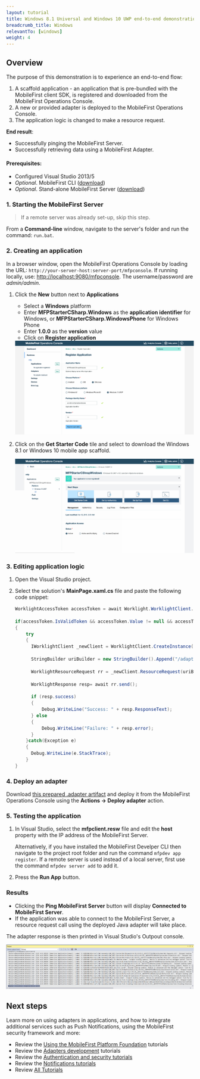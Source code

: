 ```yaml
---
layout: tutorial
title: Windows 8.1 Universal and Windows 10 UWP end-to-end demonstration
breadcrumb_title: Windows
relevantTo: [windows]
weight: 4
---
```

## Overview
The purpose of this demonstration is to experience an end-to-end flow:

1. A scaffold application - an application that is pre-bundled with the MobileFirst client SDK, is registered and downloaded from the MobileFirst Operations Console.
2. A new or provided adapter is deployed to the MobileFirst Operations Console.  
3. The application logic is changed to make a resource request.

**End result**:

* Successfully pinging the MobileFirst Server.
* Successfully retrieving data using a MobileFirst Adapter.

#### Prerequisites:

* Configured Visual Studio 2013/5
* *Optional*. MobileFirst CLI ([download]({{site.baseurl}}/downloads))
* *Optional*. Stand-alone MobileFirst Server ([download]({{site.baseurl}}/downloads))

### 1. Starting the MobileFirst Server

> If a remote server was already set-up, skip this step.

From a **Command-line** window, navigate to the server's folder and run the command: `run.bat`.

### 2. Creating an application

In a browser window, open the MobileFirst Operations Console by loading the URL: `http://your-server-host:server-port/mfpconsole`. If running locally, use: [http://localhost:9080/mfpconsole](http://localhost:9080/mfpconsole). The username/password are *admin/admin*.

1. Click the **New** button next to **Applications**
    * Select a **Windows** platform
    * Enter **MFPStarterCSharp.Windows** as the **application identifier** for Windows, or **MFPStarterCSharp.WindowsPhone** for Windows Phone
    * Enter **1.0.0** as the **version** value
    * Click on **Register application**

    <img class="gifplayer" alt="Register an application" src="register-an-application-windows.png"/>

2. Click on the **Get Starter Code** tile and select to download the Windows 8.1 or Windows 10 mobile app scaffold.

    <img class="gifplayer" alt="Download sample application" src="download-starter-code-windows.png"/>

### 3. Editing application logic

1. Open the Visual Studio project.

2. Select the solution's **MainPage.xaml.cs** file and paste the following code snippet:

    ```csharp
    WorklightAccessToken accessToken = await Worklight.WorklightClient.CreateInstance().AuthorizationManager.ObtainAccessToken("");

    if(accessToken.IsValidToken && accessToken.Value != null && accessToken.Value != "")
    {
        try
        {
          IWorklightClient _newClient = WorklightClient.CreateInstance();

          StringBuilder uriBuilder = new StringBuilder().Append("/adapters/JavaAdapter/users/world");    

          WorklightResourceRequest rr = _newClient.ResourceRequest(uriBuilder.ToString(), "GET");

          WorklightResponse resp= await rr.send();

          if (resp.success)
          {
              Debug.WriteLine("Success: " + resp.ResponseText);
          } else
          {
              Debug.WriteLine("Failure: " + resp.error);  
          }
        }catch(Exception e)
        {
          Debug.WriteLine(e.StackTrace);
        }
    }
    ```

### 4. Deploy an adapter
Download [this prepared .adapter artifact](../javaAdapter.adapter) and deploy it from the MobileFirst Operations Console using the **Actions → Deploy adapter** action.

<!-- Alternatively, click the **New** button next to **Adapters**.  

1. Select the **Actions → Download sample** option. Download the "Hello World" **Java** adapter sample.

    > If Maven and MobileFirst CLI are not installed, follow the on-screen **Set up your development environment** instructions.

2. From a **Command-line** window, navigate to the adapter's Maven project root folder and run the command:

    ```bash
    mfpdev adapter build
    ```

3. When the build finishes, deploy it from the MobileFirst Operations Console using the **Actions → Deploy adapter** action. The adapter can be found in the **[adapter]/target** folder.

    <img class="gifplayer" alt="Deploy an adapter" src="create-an-adapter.png"/>    -->

### 5. Testing the application

1. In Visual Studio, select the **mfpclient.resw** file and edit the **host** property with the IP address of the MobileFirst Server.

    Alternatively, if you have installed the MobileFirst Develper CLI then navigate to the project root folder and run the command `mfpdev app register`.  If a remote server is used instead of a local server, first use the command `mfpdev server add` to add it.

2. Press the **Run App** button.

### Results
* Clicking the **Ping MobileFirst Server** button will display **Connected to MobileFirst Server**.
* If the application was able to connect to the MobileFirst Server, a resource request call using the deployed Java adapter will take place.

The adapter response is then printed in Visual Studio's Outpout console.

![Image of application that successfully called a resource from the MobileFirst Server](success_response.png)

## Next steps
Learn more on using adapters in applications, and how to integrate additional services such as Push Notifications, using the MobileFirst security framework and more:

- Review the [Using the MobileFirst Platform Foundation](../../using-the-mfpf-sdk/) tutorials
- Review the [Adapters development](../../adapters/) tutorials
- Review the [Authentication and security tutorials](../../authentication-and-security/)
- Review the [Notifications tutorials](../../notifications/)
- Review [All Tutorials](../../all-tutorials)
